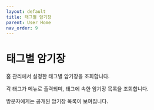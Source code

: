 ```yaml
---
layout: default
title: 태그별 암기장
parent: User Home
nav_order: 9
---
```


# 태그별 암기장

홈 관리에서 설정한 태그별 암기장을 조회합니다.

각 태그가 메뉴로 출력되며, 태그에 속한 암기장 목록을 조회합니다.

방문자에게는 공개된 암기장 목록이 보여집니다.
